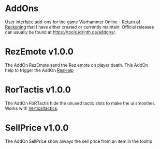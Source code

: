 # AddOns

User interface add-ons for the game Warhammer Online - [Return of Reckoning](https://www.returnofreckoning.com/) that I have either created or currently maintain. Official releases can usually be found at https://tools.idrinth.de/addons/.

# RezEmote v1.0.0

The AddOn RezEmote send the Rez emote on player death.
This AddOn help to trigger the AddOn [ResHelp](https://tools.idrinth.de/addons/reshelp/)

# RorTactis v1.0.0

The AddOn RoRTactis hide the unused tactic slots to make the ui smoother.
Works with [Verticaltactics](https://tools.idrinth.de/addons/verticaltactics/).

# SellPrice v1.0.0

The AddOn SellPrice show always the sell price from an item in the tooltip